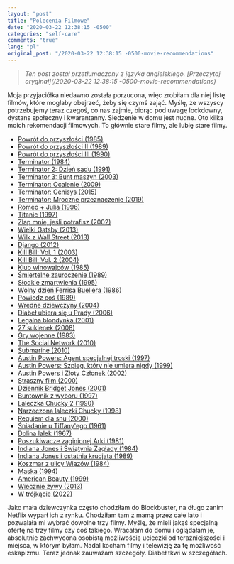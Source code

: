 ```yaml
---
layout: "post"
title: "Polecenia Filmowe"
date: "2020-03-22 12:38:15 -0500"
categories: "self-care"
comments: "true"
lang: "pl"
original_post: "/2020-03-22 12:38:15 -0500-movie-recommendations"
---
```


> *Ten post został przetłumaczony z języka angielskiego. [Przeczytaj oryginał](/2020-03-22 12:38:15 -0500-movie-recommendations)*

Moja przyjaciółka niedawno została porzucona, więc zrobiłam dla niej listę filmów, które mogłaby obejrzeć, żeby się czymś zająć. Myślę, że wszyscy potrzebujemy teraz czegoś, co nas zajmie, biorąc pod uwagę lockdowny, dystans społeczny i kwarantanny. Siedzenie w domu jest nudne. Oto kilka moich rekomendacji filmowych. To głównie stare filmy, ale lubię stare filmy.
<!-- more -->
<ul><li><a href="https://en.wikipedia.org/wiki/Back_to_the_Future" target="_blank">Powrót do przyszłości (1985)</a></li>
<li><a href="https://en.wikipedia.org/wiki/Back_to_the_Future_Part_II" target="_blank">Powrót do przyszłości II (1989)</a></li>
<li><a href="https://en.wikipedia.org/wiki/Back_to_the_Future_Part_III" target="_blank">Powrót do przyszłości III (1990)</a></li>
<li><a href="https://en.wikipedia.org/wiki/The_Terminator" target="_blank">Terminator (1984)</a></li>
<li><a href="https://en.wikipedia.org/wiki/Terminator_2:_Judgment_Day" target="_blank">Terminator 2: Dzień sądu (1991)</a></li>
<li><a href="https://en.wikipedia.org/wiki/Terminator_3:_Rise_of_the_Machines" target="_blank">Terminator 3: Bunt maszyn (2003)</a></li>
<li><a href="https://en.wikipedia.org/wiki/Terminator_Salvation" target="_blank">Terminator: Ocalenie (2009)</a></li>
<li><a href="https://en.wikipedia.org/wiki/Terminator_Genisys" target="_blank">Terminator: Genisys (2015)</a></li>
<li><a href="https://en.wikipedia.org/wiki/Terminator:_Dark_Fate" target="_blank">Terminator: Mroczne przeznaczenie (2019)</a></li>
<li><a href="https://en.wikipedia.org/wiki/Romeo_%2B_Juliet" target="_blank">Romeo + Julia (1996)</a></li>
<li><a href="https://en.wikipedia.org/wiki/Titanic_(1997_film)" target="_blank">Titanic (1997)</a></li>
<li><a href="https://en.wikipedia.org/wiki/Catch_Me_If_You_Can" target="_blank">Złap mnie, jeśli potrafisz (2002)</a></li>
<li><a href="https://en.wikipedia.org/wiki/The_Great_Gatsby_(2013_film)" target="_blank">Wielki Gatsby (2013)</a></li>
<li><a href="https://en.wikipedia.org/wiki/The_Wolf_of_Wall_Street_(2013_film)" target="_blank">Wilk z Wall Street (2013)</a></li>
<li><a href="https://en.wikipedia.org/wiki/Django_Unchained" target="_blank">Django (2012)</a></li>
<li><a href="https://en.wikipedia.org/wiki/Kill_Bill:_Volume_1" target="_blank">Kill Bill: Vol. 1 (2003)</a></li>
<li><a href="https://en.wikipedia.org/wiki/Kill_Bill:_Volume_2" target="_blank">Kill Bill: Vol. 2 (2004)</a></li>
<li><a href="https://en.wikipedia.org/wiki/The_Breakfast_Club" target="_blank">Klub winowajców (1985)</a></li>
<li><a href="https://en.wikipedia.org/wiki/Heathers" target="_blank">Śmiertelne zauroczenie (1989)</a></li>
<li><a href="https://en.wikipedia.org/wiki/Clueless_(film)" target="_blank">Słodkie zmartwienia (1995)</a></li>
<li><a href="https://en.wikipedia.org/wiki/Ferris_Bueller%27s_Day_Off" target="_blank">Wolny dzień Ferrisa Buellera (1986)</a></li>
<li><a href="https://en.wikipedia.org/wiki/Say_Anything..." target="_blank">Powiedz coś (1989)</a></li>
<li><a href="https://en.wikipedia.org/wiki/Mean_Girls" target="_blank">Wredne dziewczyny (2004)</a></li>
<li><a href="https://en.wikipedia.org/wiki/The_Devil_Wears_Prada_(film)" target="_blank">Diabeł ubiera się u Prady (2006)</a></li>
<li><a href="https://en.wikipedia.org/wiki/Legally_Blonde" target="_blank">Legalna blondynka (2001)</a></li>
<li><a href="https://en.wikipedia.org/wiki/27_Dresses" target="_blank">27 sukienek (2008)</a></li>
<li><a href="https://en.wikipedia.org/wiki/WarGames" target="_blank">Gry wojenne (1983)</a></li>
<li><a href="https://en.wikipedia.org/wiki/The_Social_Network" target="_blank">The Social Network (2010)</a></li>
<li><a href="https://en.wikipedia.org/wiki/Submarine_(2010_film)" target="_blank">Submarine (2010)</a></li>
<li><a href="https://en.wikipedia.org/wiki/Austin_Powers:_International_Man_of_Mystery" target="_blank">Austin Powers: Agent specjalnej troski (1997)</a></li>
<li><a href="https://en.wikipedia.org/wiki/Austin_Powers:_The_Spy_Who_Shagged_Me" target="_blank">Austin Powers: Szpieg, który nie umiera nigdy (1999)</a></li>
<li><a href="https://en.wikipedia.org/wiki/Austin_Powers_in_Goldmember" target="_blank">Austin Powers i Złoty Członek (2002)</a></li>
<li><a href="https://en.wikipedia.org/wiki/Scary_Movie" target="_blank">Straszny film (2000)</a></li>
<li><a href="https://en.wikipedia.org/wiki/Bridget_Jones%27s_Diary_(film)" target="_blank">Dziennik Bridget Jones (2001)</a></li>
<li><a href="https://en.wikipedia.org/wiki/Good_Will_Hunting" target="_blank">Buntownik z wyboru (1997)</a></li>
<li><a href="https://en.wikipedia.org/wiki/Child%27s_Play_2" target="_blank">Laleczka Chucky 2 (1990)</a></li>
<li><a href="https://en.wikipedia.org/wiki/Bride_of_Chucky" target="_blank">Narzeczona laleczki Chucky (1998)</a></li>
<li><a href="https://en.wikipedia.org/wiki/Requiem_for_a_Dream" target="_blank">Requiem dla snu (2000)</a></li>
<li><a href="https://en.wikipedia.org/wiki/Breakfast_at_Tiffany%27s_(film)" target="_blank">Śniadanie u Tiffany'ego (1961)</a></li>
<li><a href="https://en.wikipedia.org/wiki/Valley_of_the_Dolls_(film)" target="_blank">Dolina lalek (1967)</a></li>
<li><a href="https://en.wikipedia.org/wiki/Raiders_of_the_Lost_Ark" target="_blank">Poszukiwacze zaginionej Arki (1981)</a></li>
<li><a href="https://en.wikipedia.org/wiki/Indiana_Jones_and_the_Temple_of_Doom" target="_blank">Indiana Jones i Świątynia Zagłady (1984)</a></li>
<li><a href="https://en.wikipedia.org/wiki/Indiana_Jones_and_the_Last_Crusade" target="_blank">Indiana Jones i ostatnia krucjata (1989)</a></li>
<li><a href="https://en.wikipedia.org/wiki/A_Nightmare_on_Elm_Street" target="_blank">Koszmar z ulicy Wiązów (1984)</a></li>
<li><a href="https://en.wikipedia.org/wiki/The_Mask_(1994_film)" target="_blank">Maska (1994)</a></li>
<li><a href="https://en.wikipedia.org/wiki/American_Beauty_(1999_film)" target="_blank">American Beauty (1999)</a></li>
<li><a href="https://en.wikipedia.org/wiki/Warm_Bodies_(film)" target="_blank">Wiecznie żywy (2013)</a></li>
<li><a href="https://en.wikipedia.org/wiki/Triangle_of_Sadness" target="_blank">W trójkącie (2022)</a></li>
</ul>

Jako mała dziewczynka często chodziłam do Blockbuster, na długo zanim Netflix wyparł ich z rynku. Chodziłam tam z mamą przez całe lato i pozwalała mi wybrać dowolne trzy filmy. Myślę, że mieli jakąś specjalną ofertę na trzy filmy czy coś takiego. Wracałam do domu i oglądałam je, absolutnie zachwycona osobistą możliwością ucieczki od teraźniejszości i miejsca, w którym byłam. Nadal kocham filmy i telewizję za tę możliwość eskapizmu. Teraz jednak zauważam szczegóły. Diabeł tkwi w szczegółach.